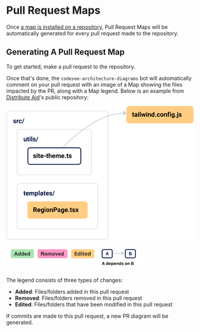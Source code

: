 # Pull Request Maps

Once [a map is installed on a repository](./installation.md), Pull Request Maps will be automatically generated for every pull request made to the repository. 

## Generating A Pull Request Map

To get started, make a pull request to the repository.

Once that's done, the `codesee-architecture-diagrams` bot will automatically comment on your pull request with an image of a Map showing the files impacted by the PR, along with a Map legend. Below is an example from [Distribute Aid](https://distributeaid.org/)'s public repository:

![Generated diagram showing a pull request](img/pr-map.svg)
![Generated CodeSee map legend](img/pr-map-legend.png)

The legend consists of three types of changes:

- **Added**: Files/folders added in this pull request
- **Removed**: Files/folders removed in this pull request
- **Edited**: Files/folders that have been modified in this pull request

If commits are made to this pull request, a new PR diagram will be generated.